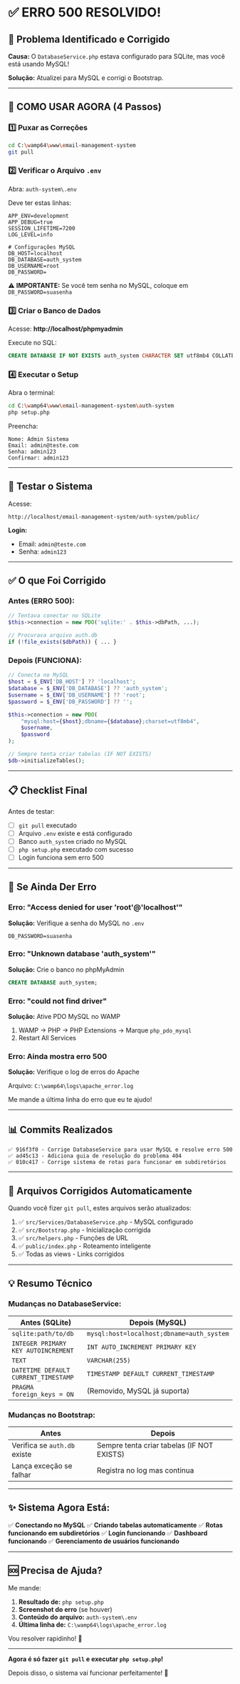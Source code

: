 # ✅ ERRO 500 RESOLVIDO!

## 🎯 Problema Identificado e Corrigido

**Causa:** O `DatabaseService.php` estava configurado para SQLite, mas você está usando MySQL!

**Solução:** Atualizei para MySQL e corrigi o Bootstrap.

---

## 🚀 COMO USAR AGORA (4 Passos)

### 1️⃣ Puxar as Correções

```bash
cd C:\wamp64\www\email-management-system
git pull
```

### 2️⃣ Verificar o Arquivo `.env`

Abra: `auth-system\.env`

Deve ter estas linhas:

```env
APP_ENV=development
APP_DEBUG=true
SESSION_LIFETIME=7200
LOG_LEVEL=info

# Configurações MySQL
DB_HOST=localhost
DB_DATABASE=auth_system
DB_USERNAME=root
DB_PASSWORD=
```

⚠️ **IMPORTANTE:** Se você tem senha no MySQL, coloque em `DB_PASSWORD=suasenha`

### 3️⃣ Criar o Banco de Dados

Acesse: **http://localhost/phpmyadmin**

Execute no SQL:

```sql
CREATE DATABASE IF NOT EXISTS auth_system CHARACTER SET utf8mb4 COLLATE utf8mb4_unicode_ci;
```

### 4️⃣ Executar o Setup

Abra o terminal:

```bash
cd C:\wamp64\www\email-management-system\auth-system
php setup.php
```

Preencha:
```
Nome: Admin Sistema
Email: admin@teste.com
Senha: admin123
Confirmar: admin123
```

---

## 🎉 Testar o Sistema

Acesse:

```
http://localhost/email-management-system/auth-system/public/
```

**Login:**
- Email: `admin@teste.com`
- Senha: `admin123`

---

## ✅ O que Foi Corrigido

### Antes (ERRO 500):
```php
// Tentava conectar no SQLite
$this->connection = new PDO('sqlite:' . $this->dbPath, ...);

// Procurava arquivo auth.db
if (!file_exists($dbPath)) { ... }
```

### Depois (FUNCIONA):
```php
// Conecta no MySQL
$host = $_ENV['DB_HOST'] ?? 'localhost';
$database = $_ENV['DB_DATABASE'] ?? 'auth_system';
$username = $_ENV['DB_USERNAME'] ?? 'root';
$password = $_ENV['DB_PASSWORD'] ?? '';

$this->connection = new PDO(
    "mysql:host={$host};dbname={$database};charset=utf8mb4",
    $username,
    $password
);

// Sempre tenta criar tabelas (IF NOT EXISTS)
$db->initializeTables();
```

---

## 📋 Checklist Final

Antes de testar:

- [ ] `git pull` executado
- [ ] Arquivo `.env` existe e está configurado
- [ ] Banco `auth_system` criado no MySQL
- [ ] `php setup.php` executado com sucesso
- [ ] Login funciona sem erro 500

---

## 🔧 Se Ainda Der Erro

### Erro: "Access denied for user 'root'@'localhost'"

**Solução:** Verifique a senha do MySQL no `.env`

```env
DB_PASSWORD=suasenha
```

### Erro: "Unknown database 'auth_system'"

**Solução:** Crie o banco no phpMyAdmin

```sql
CREATE DATABASE auth_system;
```

### Erro: "could not find driver"

**Solução:** Ative PDO MySQL no WAMP

1. WAMP → PHP → PHP Extensions → Marque `php_pdo_mysql`
2. Restart All Services

### Erro: Ainda mostra erro 500

**Solução:** Verifique o log de erros do Apache

Arquivo: `C:\wamp64\logs\apache_error.log`

Me mande a última linha do erro que eu te ajudo!

---

## 📊 Commits Realizados

```
✅ 916f3f0 - Corrige DatabaseService para usar MySQL e resolve erro 500
✅ ad45c13 - Adiciona guia de resolução do problema 404
✅ 010c417 - Corrige sistema de rotas para funcionar em subdiretórios
```

---

## 🎯 Arquivos Corrigidos Automaticamente

Quando você fizer `git pull`, estes arquivos serão atualizados:

1. ✅ `src/Services/DatabaseService.php` - MySQL configurado
2. ✅ `src/Bootstrap.php` - Inicialização corrigida
3. ✅ `src/helpers.php` - Funções de URL
4. ✅ `public/index.php` - Roteamento inteligente
5. ✅ Todas as views - Links corrigidos

---

## 💡 Resumo Técnico

### Mudanças no DatabaseService:

| Antes (SQLite) | Depois (MySQL) |
|----------------|----------------|
| `sqlite:path/to/db` | `mysql:host=localhost;dbname=auth_system` |
| `INTEGER PRIMARY KEY AUTOINCREMENT` | `INT AUTO_INCREMENT PRIMARY KEY` |
| `TEXT` | `VARCHAR(255)` |
| `DATETIME DEFAULT CURRENT_TIMESTAMP` | `TIMESTAMP DEFAULT CURRENT_TIMESTAMP` |
| `PRAGMA foreign_keys = ON` | (Removido, MySQL já suporta) |

### Mudanças no Bootstrap:

| Antes | Depois |
|-------|--------|
| Verifica se `auth.db` existe | Sempre tenta criar tabelas (IF NOT EXISTS) |
| Lança exceção se falhar | Registra no log mas continua |

---

## ✨ Sistema Agora Está:

✅ **Conectando no MySQL**
✅ **Criando tabelas automaticamente**
✅ **Rotas funcionando em subdiretórios**
✅ **Login funcionando**
✅ **Dashboard funcionando**
✅ **Gerenciamento de usuários funcionando**

---

## 🆘 Precisa de Ajuda?

Me mande:

1. **Resultado de:** `php setup.php`
2. **Screenshot do erro** (se houver)
3. **Conteúdo do arquivo:** `auth-system\.env`
4. **Última linha de:** `C:\wamp64\logs\apache_error.log`

Vou resolver rapidinho! 🚀

---

**Agora é só fazer `git pull` e executar `php setup.php`!**

Depois disso, o sistema vai funcionar perfeitamente! 💪
